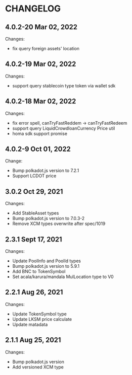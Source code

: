 # CHANGELOG

## 4.0.2-20 Mar 02, 2022
Changes:
  - fix query foreign assets' location

## 4.0.2-19 Mar 02, 2022
Changes:
  - support query stablecoin type token via wallet sdk

## 4.0.2-18 Mar 02, 2022
Changes:
  - fix error spell, canTryFastReddem -> canTryFastRedeem
  - support query LiquidCrowdloanCurrency Price util
  - homa sdk support promise

## 4.0.2-9 Oct 01, 2022
Change:
  - Bump polkadot.js version to 7.2.1
  - Support LCDOT price

## 3.0.2 Oct 29, 2021
Changes:
  - Add StableAsset types
  - Bump polkadot.js version to 7.0.3-2
  - Remove XCM types overwrite after spec/1019

## 2.3.1 Sept 17, 2021
Changes:
- Update PoolInfo and PoolId types
- Bump polkadot.js version to 5.9.1
- Add BNC to TokenSymbol
- Set acala/karura/mandala MulLocation type to V0

## 2.2.1 Aug 26, 2021

Changes:

- Update TokenSymbol type
- Update LKSM price calculate
- Update matadata

## 2.1.1 Aug 25, 2021

Changes:

- Bump polkadot.js version
- Add versioned XCM type

